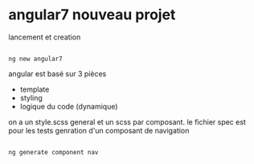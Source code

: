 # angular7 nouveau projet
lancement et creation
<pre><code>
ng new angular7
</code></pre>
angular est basé sur 3 pièces 
* template
* styling
* logique du code (dynamique)


on a un style.scss general et un scss par composant.
le fichier spec est pour les tests
genration d'un composant de navigation
<pre><code>
ng generate component nav
</code></pre>
